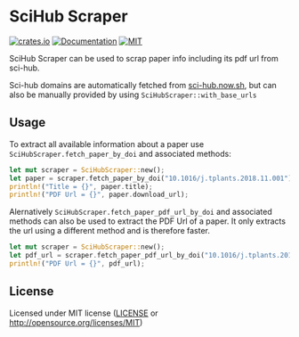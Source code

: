 # SciHub Scraper

[![crates.io](https://img.shields.io/crates/v/scihub_scraper.svg)](https://crates.io/crates/scihub_scraper)
[![Documentation](https://docs.rs/scihub_scraper/badge.svg)](https://docs.rs/scihub_scraper)
[![MIT](https://img.shields.io/crates/l/scihub_scraper.svg)](./LICENSE)

SciHub Scraper can be used to scrap paper info including its pdf url from sci-hub.
 
Sci-hub domains are automatically fetched from [sci-hub.now.sh](https://sci-hub.now.sh/), 
but can also be manually provided by using `SciHubScraper::with_base_urls`

## Usage
To extract all available information about a paper use `SciHubScraper.fetch_paper_by_doi` and associated methods:
```rust
let mut scraper = SciHubScraper::new();
let paper = scraper.fetch_paper_by_doi("10.1016/j.tplants.2018.11.001").await?;
println!("Title = {}", paper.title);
println!("PDF Url = {}", paper.download_url);
```

Alernatively `SciHubScraper.fetch_paper_pdf_url_by_doi` and associated methods can also be used to extract the PDF Url of a paper.
It only extracts the url using a different method and is therefore faster.

```rust
let mut scraper = SciHubScraper::new();
let pdf_url = scraper.fetch_paper_pdf_url_by_doi("10.1016/j.tplants.2018.11.001").await?;
println!("PDF Url = {}", pdf_url);
```

## License
Licensed under MIT license ([LICENSE](./LICENSE) or http://opensource.org/licenses/MIT)
